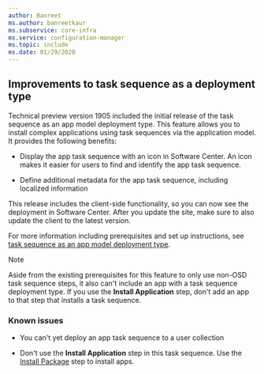 ```yaml
---
author: Banreet
ms.author: banreetkaur
ms.subservice: core-infra
ms.service: configuration-manager
ms.topic: include
ms.date: 01/29/2020
---
```


## <a name="bkmk_tsdt"></a> Improvements to task sequence as a deployment type

<!--3555953-->

Technical preview version 1905 included the initial release of the task sequence as an app model deployment type. This feature allows you to install complex applications using task sequences via the application model. It provides the following benefits:

- Display the app task sequence with an icon in Software Center. An icon makes it easier for users to find and identify the app task sequence.

- Define additional metadata for the app task sequence, including localized information

This release includes the client-side functionality, so you can now see the deployment in Software Center. After you update the site, make sure to also update the client to the latest version.

For more information including prerequisites and set up instructions, see [task sequence as an app model deployment type](../../../2019/technical-preview-1905.md#bkmk_tsdt).

> [!NOTE]
> Aside from the existing prerequisites for this feature to only use non-OSD task sequence steps, it also can't include an app with a task sequence deployment type. If you use the **Install Application** step, don't add an app to that step that installs a task sequence.

### <a name="bkmk_tsdt-ki"></a> Known issues

- You can't yet deploy an app task sequence to a user collection

- Don't use the **Install Application** step in this task sequence. Use the [Install Package](../../../../../osd/understand/task-sequence-steps.md#BKMK_InstallPackage) step to install apps.
